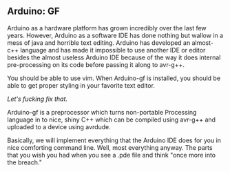 Arduino: GF
-----------

Arduino as a hardware platform has grown incredibly over the last few years.
However, Arduino as a software IDE has done nothing but wallow in a mess of
java and horrible text editing. Arduino has developed an almost-c++ language
and has made it impossible to use another IDE or editor besides the almost
useless Arduino IDE because of the way it does internal pre-processing on its
code before passing it along to avr-g++.

You should be able to use vim.  When Arduino-gf is installed, you should be
able to get proper styling in your favorite text editor.

*Let's fucking fix that.*

Arduino-gf is a preprocessor which turns non-portable Processing language in
to nice, shiny C++ which can be compiled using avr-g++ and uploaded to a
device using avrdude.

Basically, we will implement everything that the Arduino IDE does for you in
nice comforting command line.  Well, most everything anyway.  The parts that
you wish you had when you see a .pde file and think "once more into the breach."

